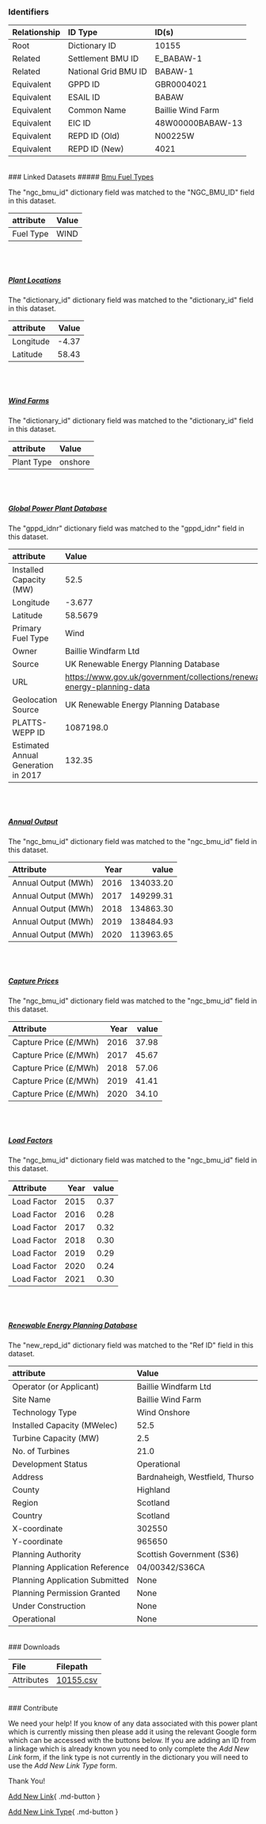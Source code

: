 ### Identifiers

| Relationship   | ID Type              | ID(s)             |
|:---------------|:---------------------|:------------------|
| Root           | Dictionary ID        | 10155             |
| Related        | Settlement BMU ID    | E_BABAW-1         |
| Related        | National Grid BMU ID | BABAW-1           |
| Equivalent     | GPPD ID              | GBR0004021        |
| Equivalent     | ESAIL ID             | BABAW             |
| Equivalent     | Common Name          | Baillie Wind Farm |
| Equivalent     | EIC ID               | 48W00000BABAW-13  |
| Equivalent     | REPD ID (Old)        | N00225W           |
| Equivalent     | REPD ID (New)        | 4021              |

<br>
### Linked Datasets
##### <a href="https://osuked.github.io/Power-Station-Dictionary/datasets/bmu-fuel-types">Bmu Fuel Types</a>



The "ngc_bmu_id" dictionary field was matched to the "NGC_BMU_ID" field in this dataset.

| attribute   | Value   |
|:------------|:--------|
| Fuel Type   | WIND    |

<br><br>
##### <a href="https://osuked.github.io/Power-Station-Dictionary/datasets/plant-locations">Plant Locations</a>



The "dictionary_id" dictionary field was matched to the "dictionary_id" field in this dataset.

| attribute   |   Value |
|:------------|--------:|
| Longitude   |   -4.37 |
| Latitude    |   58.43 |

<br><br>
##### <a href="https://osuked.github.io/Power-Station-Dictionary/datasets/wind-farms">Wind Farms</a>



The "dictionary_id" dictionary field was matched to the "dictionary_id" field in this dataset.

| attribute   | Value   |
|:------------|:--------|
| Plant Type  | onshore |

<br><br>
##### <a href="https://osuked.github.io/Power-Station-Dictionary/datasets/global-power-plant-database">Global Power Plant Database</a>



The "gppd_idnr" dictionary field was matched to the "gppd_idnr" field in this dataset.

| attribute                           | Value                                                                    |
|:------------------------------------|:-------------------------------------------------------------------------|
| Installed Capacity (MW)             | 52.5                                                                     |
| Longitude                           | -3.677                                                                   |
| Latitude                            | 58.5679                                                                  |
| Primary Fuel Type                   | Wind                                                                     |
| Owner                               | Baillie Windfarm Ltd                                                     |
| Source                              | UK Renewable Energy Planning Database                                    |
| URL                                 | https://www.gov.uk/government/collections/renewable-energy-planning-data |
| Geolocation Source                  | UK Renewable Energy Planning Database                                    |
| PLATTS-WEPP ID                      | 1087198.0                                                                |
| Estimated Annual Generation in 2017 | 132.35                                                                   |

<br><br>
##### <a href="https://osuked.github.io/Power-Station-Dictionary/datasets/annual-output">Annual Output</a>



The "ngc_bmu_id" dictionary field was matched to the "ngc_bmu_id" field in this dataset.

| Attribute           |   Year |     value |
|:--------------------|-------:|----------:|
| Annual Output (MWh) |   2016 | 134033.20 |
| Annual Output (MWh) |   2017 | 149299.31 |
| Annual Output (MWh) |   2018 | 134863.30 |
| Annual Output (MWh) |   2019 | 138484.93 |
| Annual Output (MWh) |   2020 | 113963.65 |

<br><br>
##### <a href="https://osuked.github.io/Power-Station-Dictionary/datasets/capture-prices">Capture Prices</a>



The "ngc_bmu_id" dictionary field was matched to the "ngc_bmu_id" field in this dataset.

| Attribute             |   Year |   value |
|:----------------------|-------:|--------:|
| Capture Price (£/MWh) |   2016 |   37.98 |
| Capture Price (£/MWh) |   2017 |   45.67 |
| Capture Price (£/MWh) |   2018 |   57.06 |
| Capture Price (£/MWh) |   2019 |   41.41 |
| Capture Price (£/MWh) |   2020 |   34.10 |

<br><br>
##### <a href="https://osuked.github.io/Power-Station-Dictionary/datasets/load-factors">Load Factors</a>



The "ngc_bmu_id" dictionary field was matched to the "ngc_bmu_id" field in this dataset.

| Attribute   |   Year |   value |
|:------------|-------:|--------:|
| Load Factor |   2015 |    0.37 |
| Load Factor |   2016 |    0.28 |
| Load Factor |   2017 |    0.32 |
| Load Factor |   2018 |    0.30 |
| Load Factor |   2019 |    0.29 |
| Load Factor |   2020 |    0.24 |
| Load Factor |   2021 |    0.30 |

<br><br>
##### <a href="https://osuked.github.io/Power-Station-Dictionary/datasets/renewable-energy-planning-database">Renewable Energy Planning Database</a>



The "new_repd_id" dictionary field was matched to the "Ref ID" field in this dataset.

| attribute                      | Value                          |
|:-------------------------------|:-------------------------------|
| Operator (or Applicant)        | Baillie Windfarm Ltd           |
| Site Name                      | Baillie Wind Farm              |
| Technology Type                | Wind Onshore                   |
| Installed Capacity (MWelec)    | 52.5                           |
| Turbine Capacity (MW)          | 2.5                            |
| No. of Turbines                | 21.0                           |
| Development Status             | Operational                    |
| Address                        | Bardnaheigh, Westfield, Thurso |
| County                         | Highland                       |
| Region                         | Scotland                       |
| Country                        | Scotland                       |
| X-coordinate                   | 302550                         |
| Y-coordinate                   | 965650                         |
| Planning Authority             | Scottish Government (S36)      |
| Planning Application Reference | 04/00342/S36CA                 |
| Planning Application Submitted | None                           |
| Planning Permission Granted    | None                           |
| Under Construction             | None                           |
| Operational                    | None                           |


<br>
### Downloads


| File       | Filepath                                                                              |
|:-----------|:--------------------------------------------------------------------------------------|
| Attributes | [10155.csv](https://osuked.github.io/Power-Station-Dictionary/object_attrs/10155.csv) |


<br>
### Contribute

We need your help! If you know of any data associated with this power plant which is currently missing then please add it using the relevant Google form which can be accessed with the buttons below.  If you are adding an ID from a linkage which is already known you need to only complete the *Add New Link* form, if the link type is not currently in the dictionary you will need to use the *Add New Link Type* form.

Thank You!

[Add New Link](https://docs.google.com/forms/d/e/1FAIpQLSc5jRsQ7NgiLLXbwo9PUdwTQyuqbRwThltG56-o6NVSe7E_nw/viewform?usp=pp_url&entry.251912331=10155){ .md-button }

[Add New Link Type](https://docs.google.com/forms/d/e/1FAIpQLSdQfLmfOR0Vw4Z7gDQAIhBbqIifd1RuSFPKmDQpROhOqjo7ew/viewform?usp=pp_url&entry.2141539628=10155){ .md-button }